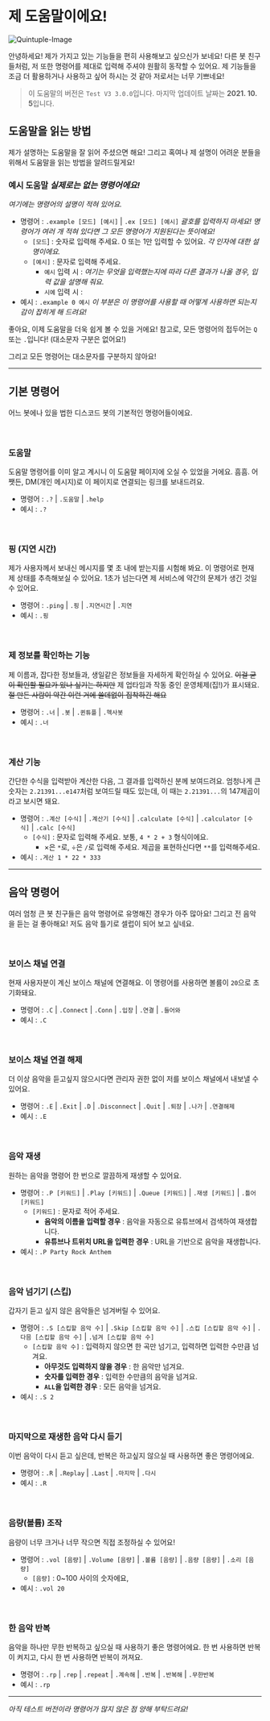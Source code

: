 # 제 도움말이에요!

![Quintuple-Image](http://decu.kr/assets/images/Hexabot.png)

안녕하세요! 제가 가지고 있는 기능들을 편히 사용해보고 싶으신가 보네요! 다른 봇 친구들처럼, 저 또한 명령어를 제대로 입력해 주셔야 원활히 동작할 수 있어요. 제 기능들을 조금 더 활용하거나 사용하고 싶어 하시는 것 같아 저로서는 너무 기쁘네요!

>이 도움말의 버전은 `Test V3 3.0.0`입니다. 마지막 업데이트 날짜는 **2021. 10. 5**입니다.



## 도움말을 읽는 방법

제가 설명하는 도움말을 잘 읽어 주셨으면 해요! 그리고 혹여나 제 설명이 어려운 분들을 위해서 도움말을 읽는 방법을 알려드릴게요!



### 예시 도움말 *실제로는 없는 명령어에요!*

*여기에는 명령어의 설명이 적혀 있어요.*

* 명령어 : `.example [모드] [예시]` | `.ex [모드] [예시]` *괄호를 입력하지 마세요! 명령어가 여러 개 적혀 있다면 그 모든 명령어가 지원된다는 뜻이에요!*
  * `[모드`] : 숫자로 입력해 주세요. 0 또는 1만 입력할 수 있어요. *각 인자에 대한 설명이에요.*
  * `[예시]` : 문자로 입력해 주세요. 
    * `예시` 입력 시 : *여기는 무엇을 입력했는지에 따라 다른 결과가 나올 경우, 입력 값을 설명해 줘요.*
    * `시예` 입력 시 : 
* 예시 : `.example 0 예시` *이 부분은 이 명령어를 사용할 때 어떻게 사용하면 되는지 감이 잡히게 해 드려요!*



좋아요, 이제 도움말을 더욱 쉽게 볼 수 있을 거에요! 참고로, 모든 명령어의 접두어는 `Q` 또는 `.`입니다! (대소문자 구분은 없어요!)

그리고 모든 명령어는 대소문자를 구분하지 않아요!


---


## 기본 명령어

어느 봇에나 있을 법한 디스코드 봇의 기본적인 명령어들이에요.


　

### 도움말

도움말 명령어를 이미 알고 계시니 이 도움말 페이지에 오실 수 있었을 거에요. 흠흠. 어쨋든, DM(개인 메시지)로 이 페이지로 연결되는 링크를 보내드려요.

* 명령어 : `.?` | `.도움말` | `.help`
* 예시 : `.?`
  
　


### 핑 (지연 시간)

제가 사용자께서 보내신 메시지를 몇 초 내에 받는지를 시험해 봐요. 이 명령어로 현재 제 상태를 추측해보실 수 있어요. 1초가 넘는다면 제 서비스에 약간의 문제가 생긴 것일 수 있어요.

* 명령어 : `.ping` | `.핑` | `.지연시간` | `.지연`
* 예시 : `.핑`

　


### 제 정보를 확인하는 기능

제 이름과, 잡다한 정보들과, 생일같은 정보들을 자세하게 확인하실 수 있어요. ~~이걸 굳이 확인할 필요가 있나 싶기는 하지만~~ 제 업타임과 작동 중인 운영체제(집!)가 표시돼요. ~~절 만든 사람이 약간 이런 거에 쓸데없이 집착하긴 해요~~

* 명령어 : `.너` | `.봇` | `.퀸튜플` | `.헥사봇`
* 예시 : `.너`

　


### 계산 기능

간단한 수식을 입력받아 계산한 다음, 그 결과를 입력하신 분께 보여드려요. 엄청나게 큰 숫자는 `2.21391...e147`처럼 보여드릴 때도 있는데, 이 때는 `2.21391...`의 147제곱이라고 보시면 돼요.

* 명령어 : `.계산 [수식]` | `.계산기 [수식]` | `.calculate [수식]` | `.calculator [수식]` | `.calc [수식]`
  * `[수식]` : 문자로 입력해 주세요. 보통, `4 * 2 + 3` 형식이에요.
    * ×은 `*`로, ÷은 `/`로 입력해 주세요. 제곱을 표현하신다면 `**`를 입력해주세요.
* 예시 : `.게산 1 * 22 * 333`
　

---


## 음악 명령어

여러 엄청 큰 봇 친구들은 음악 명령어로 유명해진 경우가 아주 많아요! 그리고 전 음악을 듣는 걸 좋아해요! 저도 음악 틀기로 셀럽이 되어 보고 싶네요.


　


### 보이스 채널 연결

현재 사용자분이 계신 보이스 채널에 연결해요. 이 명령어를 사용하면 볼륨이 `20`으로 초기화돼요.

* 명령어 : `.C` | `.Connect` | `.Conn` | `.입장` | `.연결` | `.들어와`
* 예시 : `.C`

　

### 보이스 채널 연결 해제

더 이상 음악을 듣고싶지 않으시다면 관리자 권한 없이 저를 보이스 채널에서 내보낼 수 있어요.

* 명령어 : `.E` | `.Exit` | `.D` | `.Disconnect` | `.Quit` | `.퇴장` | `.나가` | `.연결해제`
* 예시 : `.E`

　

### 음악 재생

원하는 음악을 명령어 한 번으로 깔끔하게 재생할 수 있어요.

* 명령어 : `.P [키워드]` | `.Play [키워드]` | `.Queue [키워드]` | `.재생 [키워드]` | `.틀어 [키워드]`
  * `[키워드]` : 문자로 적어 주세요.
    * **음악의 이름을 입력할 경우** : 음악을 자동으로 유튜브에서 검색하여 재생합니다.
    * **유튜브나 트위치 URL을 입력한 경우** : URL을 기반으로 음악을 재생합니다.
* 예시 : `.P Party Rock Anthem`

　

### 음악 넘기기 (스킵)

갑자기 듣고 싶지 않은 음악들은 넘겨버릴 수 있어요.

* 명령어 : `.S [스킵할 음악 수]` | `.Skip [스킵할 음악 수]` | `.스킵 [스킵할 음악 수]` | `.다믐 [스킵할 음악 수]` | `.넘겨 [스킵할 음악 수]`
  * `[스킵할 음악 수]` : 입력하지 않으면 한 곡만 넘기고, 입력하면 입력한 수만큼 넘겨요.
    * **아무것도 입력하지 않을 경우** : 한 음악만 넘겨요.
    * **숫자를 입력한 경우** : 입력한 수만큼의 음악을 넘겨요.
    * **`ALL`을 입력한 경우** : 모든 음악을 넘겨요.
* 예시 : `.S 2`

　

### 마지막으로 재생한 음악 다시 듣기

이번 음악이 다시 듣고 싶은데, 반복은 하고싶지 않으실 때 사용하면 좋은 명령어에요.

* 명령어 : `.R` | `.Replay` | `.Last` | `.마지막` | `.다시`
* 예시 : `.R`

　

### 음량(볼륨) 조작

음량이 너무 크거나 너무 작으면 직접 조정하실 수 있어요!

* 명령어 : `.vol [음량]` | `.Volume [음량]` | `.볼륨 [음량]` | `.음량 [음량]` | `.소리 [음량]`
  * `[음량]` : 0~100 사이의 숫자에요,
* 예시 : `.vol 20`

　

### 한 음악 반복

음악을 하나만 무한 반복하고 싶으실 때 사용하기 좋은 명령어에요. 한 번 사용하면 반복이 켜지고, 다시 한 번 사용하면 반복이 꺼져요.

* 명령어 : `.rp` | `.rep` | `.repeat` | `.계속해` | `.반복` | `.반복해` | `.무한반복`
* 예시 : `.rp`

---

*아직 테스트 버전이라 명령어가 많지 않은 점 양해 부탁드려요!*
